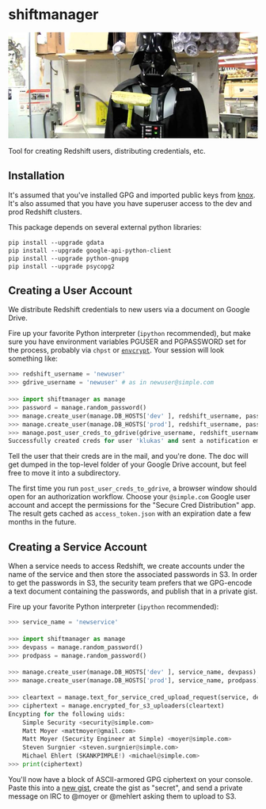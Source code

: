 # shiftmanager

![Chad Vader, Shift Manager](chadvader.jpg)

Tool for creating Redshift users, distributing credentials, etc.

## Installation

It's assumed that you've installed GPG and imported public keys from [knox](https://github.banksimple.com/ops/knox). It's also assumed that you have you have superuser access to the dev and prod Redshift clusters.

This package depends on several external python libraries:
```
pip install --upgrade gdata
pip install --upgrade google-api-python-client
pip install --upgrade python-gnupg
pip install --upgrade psycopg2
```

## Creating a User Account

We distribute Redshift credentials to new users via a document on Google Drive.

Fire up your favorite Python interpreter (`ipython` recommended), but make sure you have environment variables PGUSER and PGPASSWORD set for the process, probably via `chpst` or [`envcrypt`](https://github.banksimple.com/analytics/sup/blob/master/dev-setup.md#credentials). Your session will look something like:
```python
>>> redshift_username = 'newuser'
>>> gdrive_username = 'newuser' # as in newuser@simple.com

>>> import shiftmanager as manage
>>> password = manage.random_password()
>>> manage.create_user(manage.DB_HOSTS['dev' ], redshift_username, password)
>>> manage.create_user(manage.DB_HOSTS['prod'], redshift_username, password)
>>> manage.post_user_creds_to_gdrive(gdrive_username, redshift_username, password)
Successfully created creds for user 'klukas' and sent a notification email.
```

Tell the user that their creds are in the mail, and you're done. The doc will get dumped in the top-level folder of your Google Drive account, but feel free to move it into a subdirectory.

The first time you run `post_user_creds_to_gdrive`, a browser window should open for an authorization workflow. Choose your `@simple.com` Google user account and accept the permissions for the "Secure Cred Distribution" app. The result gets cached as `access_token.json` with an expiration date a few months in the future.

## Creating a Service Account

When a service needs to access Redshift, we create accounts under the name of the service and then store the associated passwords in S3. In order to get the passwords in S3, the security team prefers that we GPG-encode a text document containing the passwords, and publish that in a private gist.

Fire up your favorite Python interpreter (`ipython` recommended):
```python
>>> service_name = 'newservice'

>>> import shiftmanager as manage
>>> devpass = manage.random_password()
>>> prodpass = manage.random_password()

>>> manage.create_user(manage.DB_HOSTS['dev' ], service_name, devpass)
>>> manage.create_user(manage.DB_HOSTS['prod'], service_name, prodpass)

>>> cleartext = manage.text_for_service_cred_upload_request(service, devpass, prodpass)
>>> ciphertext = manage.encrypted_for_s3_uploaders(cleartext)
Encypting for the following uids:
    Simple Security <security@simple.com>
    Matt Moyer <mattmoyer@gmail.com>
    Matt Moyer (Security Engineer at Simple) <moyer@simple.com>
    Steven Surgnier <steven.surgnier@simple.com>
    Michael Ehlert (SKANKPIMPLE!) <michael@simple.com>
>>> print(ciphertext)
```

You'll now have a block of ASCII-armored GPG ciphertext on your console. Paste this into a [new gist](https://github.banksimple.com/gist), create the gist as "secret", and send a private message on IRC to @moyer or @mehlert asking them to upload to S3.
